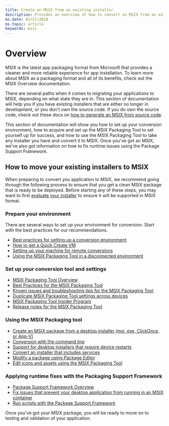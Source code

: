 ```yaml
---
title: Create an MSIX from an existing installer
description: Provides an overview of how to convert an MSIX from an existing installer.
ms.date: 01/27/2020
ms.topic: article
keywords: msix
---
```


# Overview

MSIX is the latest app packaging format from Microsoft that provides a cleaner and more reliable experience for app installation. To learn more about MSIX as a packaging format and all of its benefits, check out the MSIX Overview documentation. 

There are several paths when it comes to migrating your applications to MSIX, depending on what state they are in. This section of documentation will help you if you have existing installers that are either no longer in development, or you don't own the source code. If you do own the source code, check out these docs on [how to generate an MSIX from source code](../desktop/source-code-overview.md).

This section of documentation will show you how to set up your conversion environment, how to acquire and set up the MSIX Packaging Tool to set yourself up for success, and how to use the MSIX Packaging Tool to take any installer you have and convert it to MSIX. Once you've got an MSIX, we've also got information on how to fix runtime issues using the Package Support Framework.

 ## How to move your existing installers to MSIX

 When preparing to convert you application to MSIX, we recommend going through the following process to ensure that you get a clean MSIX package that is ready to be deployed. Before starting any of these steps, you may want to first [evaluate your installer](know-your-installer.md) to ensure it will be supported in MSIX format.

 ### Prepare your environment
 There are several ways to set up your environment for conversion. Start with the best practices for our recommendations.

 - [Best practices for setting up a conversion environment](prepare-your-environment.md)
 - [How to get a Quick Create VM](Quick-Create-VM.md)
 - [Setting up your machine for remote conversions](remote-conversion-setup.md)
 - [Using the MSIX Packaging Tool in a disconnected environment](disconnected-environment.md)

 ### Set up your conversion tool and settings

 - [MSIX Packaging Tool Overview](tool-overview.md)
 - [Best Practices for the MSIX Packaging Tool](tool-best-practices.md)
 - [Known issues and troubleshooting tips for the MSIX Packaging Tool](tool-known-issues.md)
 - [Duplicate MSIX Packaging Tool settings across devices](duplicate-tool-settings-across-devices.md)
 - [MSIX Packaging Tool Insider Program](insider-program.md)
 - [Release notes for the MSIX Packaging Tool](release-notes/history.md)

 ### Using the MSIX Packaging tool

 - [Create an MSIX package from a desktop installer (msi, exe, ClickOnce, or App-V)](create-app-package.md)
 - [Conversion with the command line](package-conversion-command-line.md)
 - [Support for desktop installers that require device restarts](support-restart.md)
 - [Convert an installer that includes services](convert-an-installer-with-services.md)
 - [Modify a package using Package Editor](package-editor.md)
 - [Edit icons and assets using the MSIX Packaging Tool](edit-icons-and-assets.md)

 ### Applying runtime fixes with the Packaging Support Framework

 - [Package Support Framework Overview](../psf/package-support-framework-overview.md)
 - [Fix issues that prevent your desktop application from running in an MSIX container](../psf/package-support-framework.md)
 - [Run scripts with the Package Support Framework](../psf/run-scripts-with-package-support-framework.md)

 Once you've got your MSIX package, you will be ready to move on to testing and validation of your application. 
